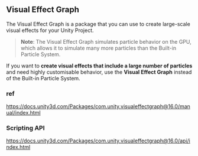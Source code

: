 ## Visual Effect Graph

The Visual Effect Graph is a package that you can use to create large-scale visual effects for your Unity Project. 

> **Note**: The Visual Effect Graph simulates particle behavior on the GPU, which allows it to simulate many more particles than the Built-in Particle System.

If you want to **create visual effects that include a large number of particles** and need highly customisable behavior, use the **Visual Effect Graph** instead of the Built-in Particle System.


### ref
https://docs.unity3d.com/Packages/com.unity.visualeffectgraph@16.0/manual/index.html

### Scripting API
https://docs.unity3d.com/Packages/com.unity.visualeffectgraph@16.0/api/index.html

